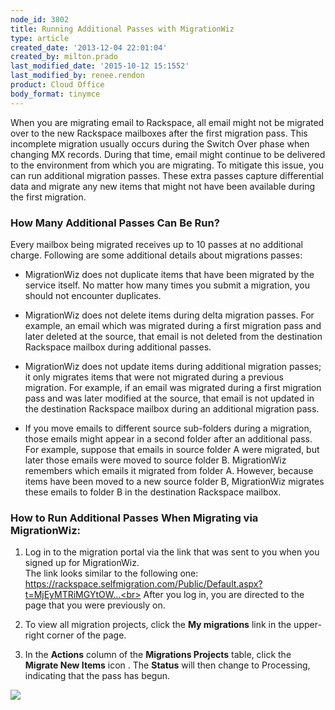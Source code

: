 ```yaml
---
node_id: 3802
title: Running Additional Passes with MigrationWiz
type: article
created_date: '2013-12-04 22:01:04'
created_by: milton.prado
last_modified_date: '2015-10-12 15:1552'
last_modified_by: renee.rendon
product: Cloud Office
body_format: tinymce
---
```


When you are migrating email to Rackspace, all email might not be
migrated over to the new Rackspace mailboxes after the first migration
pass.  This incomplete migration usually occurs during the Switch Over
phase when changing MX records.  During that time, email might continue
to be delivered to the environment from which you are migrating.  To
mitigate this issue, you can run additional migration passes.  These
extra passes capture differential data and migrate any new items that
might not have been available during the first migration.  

### How Many Additional Passes Can Be Run?

Every mailbox being migrated receives up to 10 passes at no additional
charge. Following are some additional details about migrations passes:

-   MigrationWiz does not duplicate items that have been migrated by the
    service itself. No matter how many times you submit a migration, you
    should not encounter duplicates.

-   MigrationWiz does not delete items during delta migration passes.
    For example, an email which was migrated during a first migration
    pass and later deleted at the source, that email is not deleted from
    the destination Rackspace mailbox during additional passes.

-   MigrationWiz does not update items during additional migration
    passes; it only migrates items that were not migrated during a
    previous migration. For example, if an email was migrated during a
    first migration pass and was later modified at the source, that
    email is not updated in the destination Rackspace mailbox during an
    additional migration pass. 
-   If you move emails to different source sub-folders during a
    migration, those emails might appear in a second folder after an
    additional pass. For example, suppose that emails in source folder A
    were migrated, but later those emails were moved to source folder B.
    MigrationWiz remembers which emails it migrated from folder A.
    However, because items have been moved to a new source folder B,
    MigrationWiz migrates these emails to folder B in the destination
    Rackspace mailbox.  

### How to Run Additional Passes When Migrating via MigrationWiz:

1. Log in to the migration portal via the link that was sent to you
when you signed up for MigrationWiz. <br>
 The link looks similar to the following one:
https://rackspace.selfmigration.com/Public/Default.aspx?t=MjEyMTRiMGYtOW...<br>
 After you log in, you are directed to the page that you were previously
on.  

2. To view all migration projects, click the **My migrations** link in
the upper-right corner of the page.

3. In the **Actions** column of the **Migrations Projects** table,
click the **Migrate New Items** icon .  The **Status** will then change
to Processing, indicating that the pass has begun.    

![](/knowledge_center/sites/default/files/field/image/2013-12-04_1555%20copy.jpg)

 

